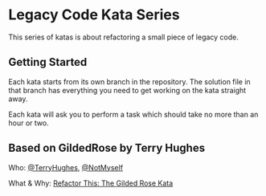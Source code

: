 # Legacy Code Kata Series

This series of katas is about refactoring a small piece of legacy code.

## Getting Started

Each kata starts from its own branch in the repository. The solution file in that branch has everything you need to get working on the kata straight away.

Each kata will ask you to perform a task which should take no more than an hour or two.

## Based on GildedRose by Terry Hughes

Who: [@TerryHughes](https://twitter.com/TerryHughes), [@NotMyself](https://twitter.com/NotMyself)

What & Why: [Refactor This: The Gilded Rose Kata](http://iamnotmyself.com/2011/02/13/refactor-this-the-gilded-rose-kata/)